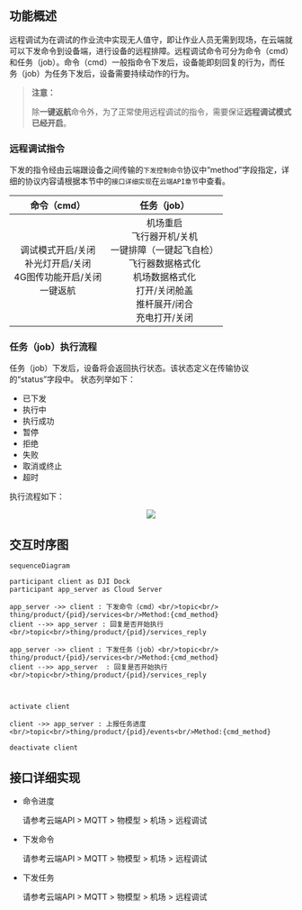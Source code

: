 
## 功能概述 

远程调试为在调试的作业流中实现无人值守，即让作业人员无需到现场，在云端就可以下发命令到设备端，进行设备的远程排障。远程调试命令可分为命令（cmd）和任务（job）。命令（cmd）一般指命令下发后，设备能即刻回复的行为，而任务（job）为任务下发后，设备需要持续动作的行为。

> **注意：**
> 
> 除**一键返航**命令外，为了正常使用远程调试的指令，需要保证**远程调试模式已经开启**。

### 远程调试指令
下发的指令经由云端跟设备之间传输的`下发控制命令`协议中“method”字段指定，详细的协议内容请根据本节中的`接口详细实现`在`云端API章节`中查看。

|命令（cmd）|任务（job）|
|:---:|:---:|
|调试模式开启/关闭<br/>补光灯开启/关闭<br/>4G图传功能开启/关闭<br/>一键返航|机场重启<br/>飞行器开机/关机<br/>一键排障（一键起飞自检）<br/>飞行器数据格式化<br/>机场数据格式化<br/>打开/关闭舱盖<br/>推杆展开/闭合<br/>充电打开/关闭<br/>|

### 任务（job）执行流程
任务（job）下发后，设备将会返回执行状态。该状态定义在传输协议的“status”字段中。
状态列举如下：
* 已下发
* 执行中
* 执行成功
* 暂停
* 拒绝
* 失败
* 取消或终止
* 超时

执行流程如下：

<div align=center><img src="https://terra-1-g.djicdn.com/71a7d383e71a4fb8887a310eb746b47f/cloudapi/V1.2.0/__________.png"></div>

## 交互时序图


```mermaid
sequenceDiagram

participant client as DJI Dock
participant app_server as Cloud Server

app_server ->> client : 下发命令（cmd）<br/>topic<br/> thing/product/{pid}/services<br/>Method:{cmd_method}
client -->> app_server : 回复是否开始执行<br/>topic<br/>thing/product/{pid}/services_reply

app_server ->> client : 下发任务（job）<br/>topic<br/> thing/product/{pid}/services<br/>Method:{cmd_method}
client -->> app_server  : 回复是否开始执行<br/>topic<br/>thing/product/{pid}/services_reply



activate client

client ->> app_server : 上报任务进度<br/>topic<br/>thing/product/{pid}/events<br/>Method:{cmd_method}

deactivate client

```


## 接口详细实现

* 命令进度
   
  请参考云端API > MQTT > 物模型 > 机场 > 远程调试

* 下发命令
 
  请参考云端API > MQTT > 物模型 > 机场 > 远程调试

* 下发任务
  
  请参考云端API > MQTT > 物模型 > 机场 > 远程调试




